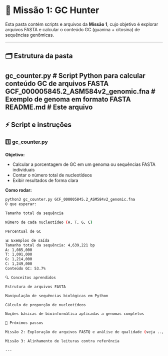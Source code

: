 # 📂 Missão 1: GC Hunter

Esta pasta contém scripts e arquivos da **Missão 1**, cujo objetivo é explorar arquivos FASTA e calcular o conteúdo GC (guanina + citosina) de sequências genômicas.

---

## 🗂 Estrutura da pasta

gc_counter.py # Script Python para calcular conteúdo GC de arquivos FASTA
GCF_000005845.2_ASM584v2_genomic.fna # Exemplo de genoma em formato FASTA
README.md # Este arquivo
---

## ⚡ Script e instruções

### 1️⃣ gc_counter.py
**Objetivo:**  
- Calcular a porcentagem de GC em um genoma ou sequências FASTA individuais  
- Contar o número total de nucleotídeos  
- Exibir resultados de forma clara

**Como rodar:**

```bash
python3 gc_counter.py GCF_000005845.2_ASM584v2_genomic.fna
O que esperar:

Tamanho total da sequência

Número de cada nucleotídeo (A, T, G, C)

Percentual de GC

📊 Exemplos de saída
Tamanho total da sequência: 4,639,221 bp
A: 1,085,000
T: 1,091,000
G: 1,214,000
C: 1,249,000
Conteúdo GC: 53.7%

🔍 Conceitos aprendidos

Estrutura de arquivos FASTA

Manipulação de sequências biológicas em Python

Cálculo de proporção de nucleotídeos

Noções básicas de bioinformática aplicadas a genomas completos

📘 Próximos passos

Missão 2: Exploração de arquivos FASTQ e análise de qualidade (veja ../Missao_2_FASTQ/README.md)

Missão 3: Alinhamento de leituras contra referência

---